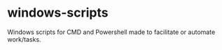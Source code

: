 # windows-scripts
Windows scripts for CMD and Powershell made to facilitate or automate work/tasks.
